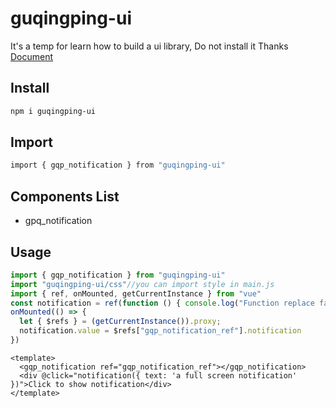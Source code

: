 # guqingping-ui
It's a temp for learn how to build a ui library, Do not install it Thanks<br>
[Document](guqingping.github.io/guqingping-ui/)

## Install
```sh
npm i guqingping-ui
```

## Import
```sh
import { gqp_notification } from "guqingping-ui"
```
## Components List
- gpq_notification

## Usage
```js
import { gqp_notification } from "guqingping-ui"
import "guqingping-ui/css"//you can import style in main.js
import { ref, onMounted, getCurrentInstance } from "vue"
const notification = ref(function () { console.log("Function replace failed") })
onMounted(() => {
  let { $refs } = (getCurrentInstance()).proxy;
  notification.value = $refs["gqp_notification_ref"].notification
})
```
```vue
<template>
  <gqp_notification ref="gqp_notification_ref"></gqp_notification>
  <div @click="notification({ text: 'a full screen notification' })">Click to show notification</div>
</template>
```

